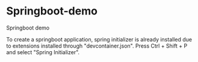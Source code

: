# Springboot-demo
Springboot demo

To create a springboot application, spring initializer is already installed due to extensions installed through "devcontainer.json". Press Ctrl + Shift + P and select "Spring Initializer".
